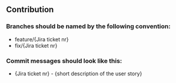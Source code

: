 ## Contribution 

### Branches should be named by the following convention:
- feature/{Jira ticket nr}
- fix/{Jira ticket nr}

### Commit messages should look like this:
- {Jira ticket nr} - {short description of the user story}
